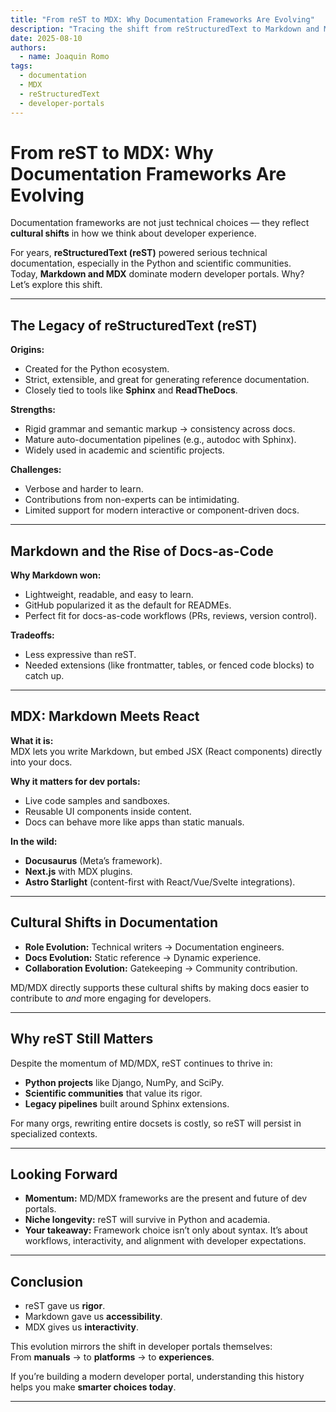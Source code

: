 ```yaml
---
title: "From reST to MDX: Why Documentation Frameworks Are Evolving"
description: "Tracing the shift from reStructuredText to Markdown and MDX, and what it means for modern developer portals."
date: 2025-08-10
authors:
  - name: Joaquin Romo
tags:
  - documentation
  - MDX
  - reStructuredText
  - developer-portals
---
```


# From reST to MDX: Why Documentation Frameworks Are Evolving

Documentation frameworks are not just technical choices — they reflect **cultural shifts** in how we think about developer experience.  

For years, **reStructuredText (reST)** powered serious technical documentation, especially in the Python and scientific communities.  
Today, **Markdown and MDX** dominate modern developer portals. Why? Let’s explore this shift.

---

## The Legacy of reStructuredText (reST)

**Origins:**  
- Created for the Python ecosystem.  
- Strict, extensible, and great for generating reference documentation.  
- Closely tied to tools like **Sphinx** and **ReadTheDocs**.  

**Strengths:**  
- Rigid grammar and semantic markup → consistency across docs.  
- Mature auto-documentation pipelines (e.g., autodoc with Sphinx).  
- Widely used in academic and scientific projects.  

**Challenges:**  
- Verbose and harder to learn.  
- Contributions from non-experts can be intimidating.  
- Limited support for modern interactive or component-driven docs.  

---

## Markdown and the Rise of Docs-as-Code

**Why Markdown won:**  
- Lightweight, readable, and easy to learn.  
- GitHub popularized it as the default for READMEs.  
- Perfect fit for docs-as-code workflows (PRs, reviews, version control).  

**Tradeoffs:**  
- Less expressive than reST.  
- Needed extensions (like frontmatter, tables, or fenced code blocks) to catch up.  

---

## MDX: Markdown Meets React

**What it is:**  
MDX lets you write Markdown, but embed JSX (React components) directly into your docs.  

**Why it matters for dev portals:**  
- Live code samples and sandboxes.  
- Reusable UI components inside content.  
- Docs can behave more like apps than static manuals.  

**In the wild:**  
- **Docusaurus** (Meta’s framework).  
- **Next.js** with MDX plugins.  
- **Astro Starlight** (content-first with React/Vue/Svelte integrations).  

---

## Cultural Shifts in Documentation

- **Role Evolution:** Technical writers → Documentation engineers.  
- **Docs Evolution:** Static reference → Dynamic experience.  
- **Collaboration Evolution:** Gatekeeping → Community contribution.  

MD/MDX directly supports these cultural shifts by making docs easier to contribute to *and* more engaging for developers.  

---

## Why reST Still Matters

Despite the momentum of MD/MDX, reST continues to thrive in:  
- **Python projects** like Django, NumPy, and SciPy.  
- **Scientific communities** that value its rigor.  
- **Legacy pipelines** built around Sphinx extensions.  

For many orgs, rewriting entire docsets is costly, so reST will persist in specialized contexts.  

---

## Looking Forward

- **Momentum:** MD/MDX frameworks are the present and future of dev portals.  
- **Niche longevity:** reST will survive in Python and academia.  
- **Your takeaway:** Framework choice isn’t only about syntax. It’s about workflows, interactivity, and alignment with developer expectations.  

---

## Conclusion

- reST gave us **rigor**.  
- Markdown gave us **accessibility**.  
- MDX gives us **interactivity**.  

This evolution mirrors the shift in developer portals themselves:  
From **manuals** → to **platforms** → to **experiences**.  

If you’re building a modern developer portal, understanding this history helps you make **smarter choices today**.

---